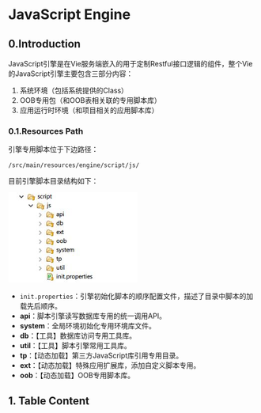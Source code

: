 # JavaScript Engine

## 0.Introduction

JavaScript引擎是在Vie服务端嵌入的用于定制Restful接口逻辑的组件，整个Vie的JavaScript引擎主要包含三部分内容：

1. 系统环境（包括系统提供的Class）
2. OOB专用包（和OOB表相关联的专用脚本库）
3. 应用运行时环境（和项目相关的应用脚本库）

### 0.1.Resources Path

引擎专用脚本位于下边路径：

```
/src/main/resources/engine/script/js/
```

目前引擎脚本目录结构如下：

![](/_images/impl/script-engine/js/js-001-01.JPG)

* `init.properties`：引擎初始化脚本的顺序配置文件，描述了目录中脚本的加载先后顺序。
* **api**：脚本引擎读写数据库专用的统一调用API。
* **system**：全局环境初始化专用环境库文件。
* **db**：【工具】数据库访问专用工具库。
* **util**：【工具】脚本引擎常用工具库。
* **tp**：【动态加载】第三方JavaScript库引用专用目录。
* **ext**：【动态加载】特殊应用扩展库，添加自定义脚本专用。
* **oob**：【动态加载】OOB专用脚本库。

## 1. Table Content






